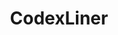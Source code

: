 ---
title: CodexLiner
github: https://github.com/CodexLiner
mode: dark
transition: 1s
score: 72.4
archetype:
- Code
- Animation
- Little Bit of Everything
---